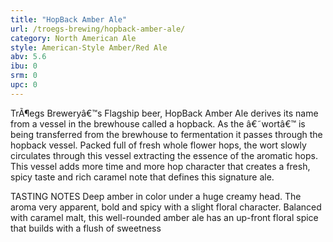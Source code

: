 ```yaml
---
title: "HopBack Amber Ale"
url: /troegs-brewing/hopback-amber-ale/
category: North American Ale
style: American-Style Amber/Red Ale
abv: 5.6
ibu: 0
srm: 0
upc: 0
---
```

TrÃ¶egs Breweryâ€™s Flagship beer, HopBack Amber Ale derives its name from a vessel in the brewhouse called a hopback. As the â€˜wortâ€™ is being transferred from the brewhouse to fermentation it passes through the hopback vessel. Packed full of fresh whole flower hops, the wort slowly circulates through this vessel extracting the essence of the aromatic hops. This vessel adds more time and more hop character that creates a fresh, spicy taste and rich caramel note that defines this signature ale.

TASTING NOTES
Deep amber in color under a huge creamy head. The aroma very apparent, bold and spicy with a slight floral character. Balanced with caramel malt, this well-rounded amber ale has an up-front floral spice that builds with a flush of sweetness
